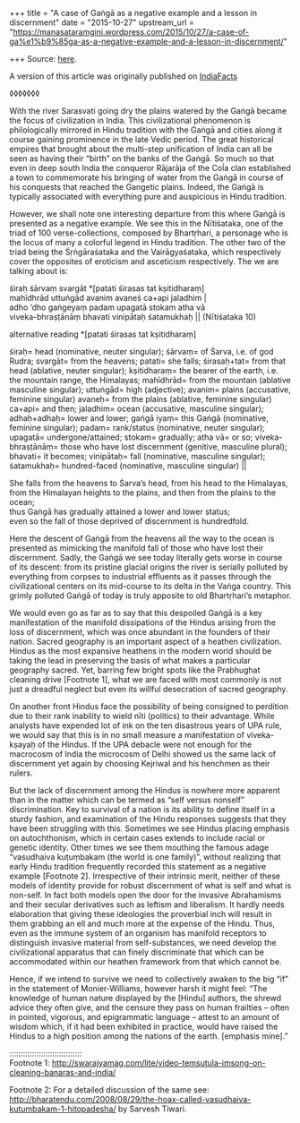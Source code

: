 +++
title = "A case of Gaṅgā as a negative example and a lesson in discernment"
date = "2015-10-27"
upstream_url = "https://manasataramgini.wordpress.com/2015/10/27/a-case-of-ga%e1%b9%85ga-as-a-negative-example-and-a-lesson-in-discernment/"

+++
Source: [here](https://manasataramgini.wordpress.com/2015/10/27/a-case-of-ga%e1%b9%85ga-as-a-negative-example-and-a-lesson-in-discernment/).

A version of this article was originally published on
[IndiaFacts](http://indiafacts.co.in/despoiled-ga%E1%B9%85ga-as-a-metaphor-for-loss-of-hindu-discernment/)

◊◊◊◊◊◊◊

With the river Sarasvati going dry the plains watered by the Gaṅgā
became the focus of civilization in India. This civilizational
phenomenon is philologically mirrored in Hindu tradition with the Gaṅgā
and cities along it course gaining prominence in the late Vedic period.
The great historical empires that brought about the multi-step
unification of India can all be seen as having their “birth” on the
banks of the Gaṅgā. So much so that even in deep south India the
conqueror Rājarāja of the Coĺa clan established a town to commemorate
his bringing of water from the Gaṅgā in course of his conquests that
reached the Gangetic plains. Indeed, the Gaṅgā is typically associated
with everything pure and auspicious in Hindu tradition.

However, we shall note one interesting departure from this where Gaṅgā
is presented as a negative example. We see this in the Nītiśataka, one
of the triad of 100 verse-collections, composed by Bhartṛhari, a
personage who is the locus of many a colorful legend in Hindu tradition.
The other two of the triad being the Śṛṅgāraśataka and the
Vairāgyaśataka, which respectively cover the opposites of eroticism and
asceticism respectively. The we are talking about is:

śiraḥ śārvaṃ svargāt \*\[patati śirasas tat kṣitidharaṃ\]  
mahīdhrād uttuṅgād avanim avaneś ca+api jaladhim \|  
adho ‘dho gaṅgeyaṃ padam upagatā stokam atha vā  
viveka-bhraṣṭānāṃ bhavati vinipātaḥ śatamukhaḥ \|\| (Nītiśataka 10)

alternative reading \*\[patati śirasas tat kṣitidharaṃ\]

śiraḥ= head (nominative, neuter singular); śārvaṃ= of Śarva, i.e. of god
Rudra; svargāt= from the heavens; patati= she falls; śirasaḥ+tat= from
that head (ablative, neuter singular); kṣitidharaṃ= the bearer of the
earth, i.e. the mountain range, the Himalayas; mahīdhrād= from the
mountain (ablative masculine singular); uttuṅgād= high (adjective);
avanim= plains (accusative, feminine singular) avaneḥ= from the plains
(ablative, feminine singular) ca+api= and then; jaladhim= ocean
(accusative, masculine singular); adhaḥ+adhaḥ= lower and lower; gaṅgā
iyaṃ= this Gaṅgā (nominative, feminine singular); padam= rank/status
(nominative, neuter singular); upagatā= undergone/attained; stokam=
gradually; atha vā= or so; viveka-bhraṣṭānāṃ= those who have lost
discernment (genitive, masculine plural); bhavati= it becomes;
vinipātaḥ= fall (nominative, masculine singular); śatamukhaḥ=
hundred-faced (nominative, masculine singular) \|\|

She falls from the heavens to Śarva’s head, from his head to the
Himalayas,  
from the Himalayan heights to the plains, and then from the plains to
the ocean;  
thus Gaṅgā has gradually attained a lower and lower status;  
even so the fall of those deprived of discernment is hundredfold.

Here the descent of Gaṅgā from the heavens all the way to the ocean is
presented as mimicking the manifold fall of those who have lost their
discernment. Sadly, the Gaṅgā we see today literally gets worse in
course of its descent: from its pristine glacial origins the river is
serially polluted by everything from corpses to industrial effluents as
it passes through the civilizational centers on its mid-course to its
delta in the Vaṅga country. This grimly polluted Gaṅgā of today is truly
apposite to old Bhartṛhari’s metaphor.

We would even go as far as to say that this despoiled Gaṅgā is a key
manifestation of the manifold dissipations of the Hindus arising from
the loss of discernment, which was once abundant in the founders of
their nation. Sacred geography is an important aspect of a heathen
civilization. Hindus as the most expansive heathens in the modern world
should be taking the lead in preserving the basis of what makes a
particular geography sacred. Yet, barring few bright spots like the
Prabhughat cleaning drive \[Footnote 1\], what we are faced with most
commonly is not just a dreadful neglect but even its willful desecration
of sacred geography.

On another front Hindus face the possibility of being consigned to
perdition due to their rank inability to wield nīti (politics) to their
advantage. While analysts have expended lot of ink on the ten disastrous
years of UPA rule, we would say that this is in no small measure a
manifestation of viveka-kṣayaḥ of the Hindus. If the UPA debacle were
not enough for the macrocosm of India the microcosm of Delhi showed us
the same lack of discernment yet again by choosing Kejriwal and his
henchmen as their rulers.

But the lack of discernment among the Hindus is nowhere more apparent
than in the matter which can be termed as “self versus nonself”
discrimination. Key to survival of a nation is its ability to define
itself in a sturdy fashion, and examination of the Hindu responses
suggests that they have been struggling with this. Sometimes we see
Hindus placing emphasis on autochthonism, which in certain cases extends
to include racial or genetic identity. Other times we see them mouthing
the famous adage “vasudhaiva kuṭuṃbakam (the world is one family)”,
without realizing that early Hindu tradition frequently recorded this
statement as a negative example \[Footnote 2\]. Irrespective of their
intrinsic merit, neither of these models of identity provide for robust
discernment of what is self and what is non-self. In fact both models
open the door for the invasive Abrahamisms and their secular derivatives
such as leftism and liberalism. It hardly needs elaboration that giving
these ideologies the proverbial inch will result in them grabbing an ell
and much more at the expense of the Hindu. Thus, even as the immune
system of an organism has manifold receptors to distinguish invasive
material from self-substances, we need develop the civilizational
apparatus that can finely discriminate that which can be accommodated
within our heathen framework from that which cannot be.

Hence, if we intend to survive we need to collectively awaken to the big
“if” in the statement of Monier-Williams, however harsh it might feel:
“The knowledge of human nature displayed by the \[Hindu\] authors, the
shrewd advice they often give, and the censure they pass on human
frailties – often in pointed, vigorous, and epigrammatic language –
attest to an amount of wisdom which, if it had been exhibited in
practice, would have raised the Hindus to a high position among the
nations of the earth. \[emphasis mine\].”

::::::::::::::::::::::::::::::::  
Footnote 1:
<http://swarajyamag.com/lite/video-temsutula-imsong-on-cleaning-banaras-and-india/>

Footnote 2: For a detailed discussion of the same see:
<http://bharatendu.com/2008/08/29/the-hoax-called-vasudhaiva-kutumbakam-1-hitopadesha/>
by Sarvesh Tiwari.

